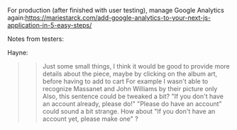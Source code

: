 For production (after finished with user testing), manage Google Analytics again:https://mariestarck.com/add-google-analytics-to-your-next-js-application-in-5-easy-steps/

Notes from testers:

Hayne:

> > Just some small things, I think it would be good to provide more details about the piece, maybe by clicking on the album art, before having to add to cart
> > For example I wasn't able to recognize Massanet and John Williams by their picture only
> > Also, this sentence could be tweaked a bit? "If you don't have an account already, please do!"
> > "Please do have an account" could sound a bit strange. How about "If you don't have an account yet, please make one" ?
